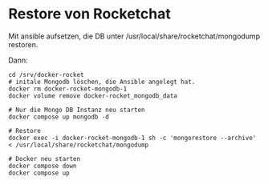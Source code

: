 # Restore von Rocketchat

Mit ansible aufsetzen, die DB unter /usr/local/share/rocketchat/mongodump restoren.

Dann:
```
cd /srv/docker-rocket
# initale Mongodb löschen, die Ansible angelegt hat.
docker rm docker-rocket-mongodb-1
docker volume remove docker-rocket_mongodb_data

# Nur die Mongo DB Instanz neu starten
docker compose up mongodb -d

# Restore
docker exec -i docker-rocket-mongodb-1 sh -c 'mongorestore --archive' < /usr/local/share/rocketchat/mongodump

# Docker neu starten
docker compose down
docker compose up
```

